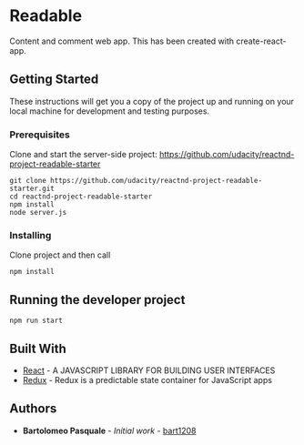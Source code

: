 # Readable

Content and comment web app. This has been created with create-react-app.

## Getting Started

These instructions will get you a copy of the project up and running on your local machine for development and testing purposes.

### Prerequisites

Clone and start the server-side project: https://github.com/udacity/reactnd-project-readable-starter 

```
git clone https://github.com/udacity/reactnd-project-readable-starter.git
cd reactnd-project-readable-starter
npm install
node server.js
```

### Installing

Clone project and then call
```
npm install
```

## Running the developer project

```
npm run start
```

## Built With

* [React](https://facebook.github.io/react/) - A JAVASCRIPT LIBRARY FOR BUILDING USER INTERFACES
* [Redux](http://redux.js.org/) - Redux is a predictable state container for JavaScript apps

## Authors

* **Bartolomeo Pasquale** - *Initial work* - [bart1208](https://github.com/bart1208)
